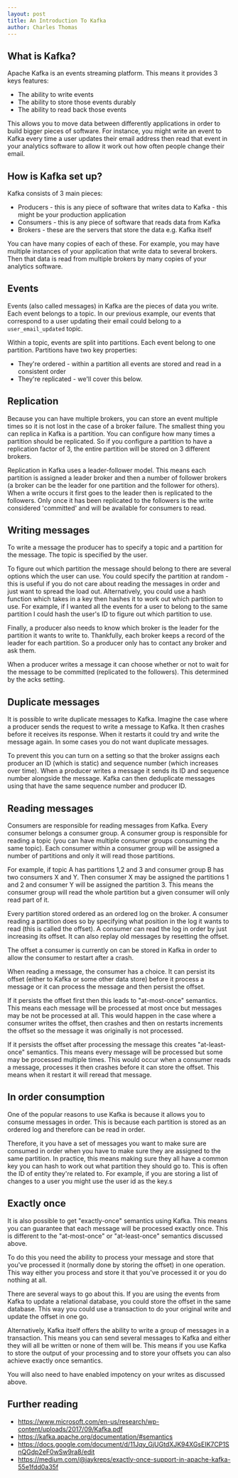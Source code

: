 ```yaml
---
layout: post
title: An Introduction To Kafka
author: Charles Thomas
---
```


## What is Kafka?
Apache Kafka is an events streaming platform. This means it provides 3 keys features: 
* The ability to write events
* The ability to store those events durably 
* The ability to read back those events

This allows you to move data between differently applications in order to build bigger pieces of software. For instance, you might write an event to Kafka every time a user updates their email address then read that event in your analytics software to allow it work out how often people change their email.

## How is Kafka set up?
Kafka consists of 3 main pieces: 
* Producers - this is any piece of software that writes data to Kafka - this might be your production application
* Consumers - this is any piece of software that reads data from Kafka
* Brokers - these are the servers that store the data e.g. Kafka itself

You can have many copies of each of these. For example, you may have multiple instances of your application that write data to several brokers. Then that data is read from multiple brokers by many copies of your analytics software.

## Events
Events (also called messages) in Kafka are the pieces of data you write. Each event belongs to a topic. In our previous example, our events that correspond to a user updating their email could belong to a `user_email_updated` topic.

Within a topic, events are split into partitions. Each event belong to one partition. Partitions have two key properties:
* They're ordered - within a partition all events are stored and read in a consistent order 
* They're replicated - we'll cover this below.

## Replication
Because you can have multiple brokers, you can store an event multiple times so it is not lost in the case of a broker failure. The smallest thing you can replica in Kafka is a partition. You can configure how many times a partition should be replicated. So if you configure a partition to have a replication factor of 3, the entire partition will be stored on 3 different brokers. 

Replication in Kafka uses a leader-follower model. This means each partition is assigned a leader broker and then a number of follower brokers (a broker can be the leader for one partition and the follower for others). When a write occurs it first goes to the leader then is replicated to the followers. Only once it has been replicated to the followers is the write considered 'committed' and will be available for consumers to read.

## Writing messages
To write a message the producer has to specify a topic and a partition for the message. The topic is specified by the user. 

To figure out which partition the message should belong to there are several options which the user can use. You could specify the partition at random - this is useful if you do not care about reading the messages in order and just want to spread the load out. Alternatively, you could use a hash function which takes in a key then hashes it to work out which partition to use. For example, if I wanted all the events for a user to belong to the same partition I could hash the user's ID to figure out which partition to use.

Finally, a producer also needs to know which broker is the leader for the partition it wants to write to. Thankfully, each broker keeps a record of the leader for each partition. So a producer only has to contact any broker and ask them.

When a producer writes a message it can choose whether or not to wait for the message to be committed (replicated to the followers). This determined by the acks setting.

## Duplicate messages
It is possible to write duplicate messages to Kafka. Imagine the case where a producer sends the request to write a message to Kafka. It then crashes before it receives its response. When it restarts it could try and write the message again. In some cases you do not want duplicate messages.

To prevent this you can turn on a setting so that the broker assigns each producer an ID (which is static) and sequence number (which increases over time). When a producer writes a message it sends its ID and sequence number alongside the message. Kafka can then deduplicate messages using that have the same sequence number and producer ID.

## Reading messages
Consumers are responsible for reading messages from Kafka. Every consumer belongs a consumer group. A consumer group is responsible for reading a topic (you can have multiple consumer groups consuming the same topic). Each consumer within a consumer group will be assigned a number of partitions and only it will read those partitions. 

For example, if topic A has partitions 1,2 and 3 and consumer group B has two consumers X and Y. Then consumer X may be assigned the partitions 1 and 2 and consumer Y will be assigned the partition 3. This means the consumer group will read the whole partition but a given consumer will only read part of it.

Every partition stored ordered as an ordered log on the broker. A consumer reading a partition does so by specifying what position in the log it wants to read (this is called the offset). A consumer can read the log in order by just increasing its offset. It can also replay old messages by resetting the offset.

The offset a consumer is currently on can be stored in Kafka in order to allow the consumer to restart after a crash.

When reading a message, the consumer has a choice. It can persist its offset (either to Kafka or some other data store) before it process a message or it can process the message and then persist the offset. 

If it persists the offset first then this leads to "at-most-once" semantics. This means each message will be processed at most once but messages may be not be processed at all. This would happen in the case where a consumer writes the offset, then crashes and then on restarts increments the offset so the message it was originally is not processed.

If it persists the offset after processing the message this creates "at-least-once" semantics. This means every message will be processed but some may be processed multiple times. This would occur when a consumer reads a message, processes it then crashes before it can store the offset. This means when it restart it will reread that message.

## In order consumption
One of the popular reasons to use Kafka is because it allows you to consume messages in order. This is because each partition is stored as an ordered log and therefore can be read in order. 

Therefore, it you have a set of messages you want to make sure are consumed in order when you have to make sure they are assigned to the same partition. In practice, this means making sure they all have a common key you can hash to work out what partition they should go to. This is often the ID of entity they're related to. For example, if you are storing a list of changes to a user you might use the user id as the key.s

## Exactly once
It is also possible to get "exactly-once" semantics using Kafka. This means you can guarantee that each message will be processed exactly once. This is different to the "at-most-once" or "at-least-once" semantics discussed above. 

To do this you need the ability to process your message and store that you've processed it (normally done by storing the offset) in one operation. This way either you process and store it that you've processed it or you do nothing at all. 

There are several ways to go about this. If you are using the events from Kafka to update a relational database, you could store the offset in the same database. This way you could use a transaction to do your original write and update the offset in one go.

Alternatively, Kafka itself offers the ability to write a group of messages in a transaction. This means you can send several messages to Kafka and either they will all be written or none of them will be. This means if you use Kafka to store the output of your processing and to store your offsets you can also achieve exactly once semantics.

You will also need to have enabled impotency on your writes as discussed above.

## Further reading
* https://www.microsoft.com/en-us/research/wp-content/uploads/2017/09/Kafka.pdf
* https://kafka.apache.org/documentation/#semantics
* https://docs.google.com/document/d/11Jqy_GjUGtdXJK94XGsEIK7CP1SnQGdp2eF0wSw9ra8/edit
* https://medium.com/@jaykreps/exactly-once-support-in-apache-kafka-55e1fdd0a35f
